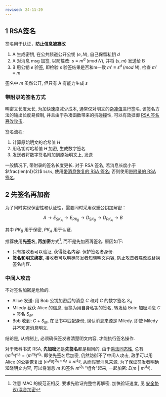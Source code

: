 ```yaml
---
revised: 24-11-29
---
```


## 1 RSA签名

签名用于认证，**防止信息被篡改**

1. A 生成密钥, 在公共频道公开公钥 $(e, N)$, 自己保留私钥 $d$
2. A 对消息 msg 加签, 以防篡改: $s \equiv m^{d}\; (mod\ N)$, 并将 ${} (s, m) {}$ 发送给 B
3. B 用公钥 $e$ 验签, 即检验 $s$ 验签结果是否和m一致 $m' \equiv s^{d}\; (mod\ N)$, 检查 $m'\equiv m$

签名中 $m$ 虽然公开, 但只有 A 有能力生成 $s$

### 带附录的签名方式

明密文长度太长, 为加快速度减少成本, 通常仅对明文的[杂凑值](../../消息摘要/消息摘要.md)进行签名. 该签名方法的输出长度易控制, 并且由于杂凑函数带来的抗碰撞性, 可以有效抵御 [RSA 签名篡改攻击](RSA%20弱点/RSA%20CCA%20Attack.md).

签名流程:
1. 计算原始明文的哈希值 $H$
2. 用私钥对哈希值 $H$ 加密, 生成数字签名
4. 发送者将数字签名附加到原始明文上, 发送

一般情况下, 带附录的签名长度更长. 对于 RSA 签名, 若消息长度小于 $\frac{len(n)}{2}$ `bits`, 使用[带消息恢复的 RSA 签名](../数字签名/数字签名.md); 否则使用[带附录的 RSA 签名](../数字签名/数字签名.md).

## 2 先签名再加密

为了同时实现保密性和认证性，需要同时采用双重公钥加解密：

$$A\longrightarrow E_{SK_{A}} \longrightarrow E_{PK_{B}}\longrightarrow D_{SK_{B}}\longrightarrow D_{PK_{A}} \longrightarrow B$$

其中 $PK_{B}$ 用于保密, $PK_{A}$ 用于认证.  

推荐使用**先签名, 再加密**方式[^1], 而不是先加密再签名. 原因如下:
- 只有接收者可以验证, 获得签名内容. 保护签名者身份.
- **签名和明文绑定**, 接收者可以明确签发者知晓明文内容, 防止攻击者篡改或替换签名内容.


### 中间人攻击

不对签名加密是危险的.

- Alice 发送: 用 Bob 公钥加密后的消息 $C$ 和对 $C$ 的数字签名 $S_{A}$
- Miledy 截获 Alice 的信息, 替换为用自身私钥的签名, 转发给 Bob: 加密消息 $C$ + 签名 $S_{M}$
- Bob 收到: $C$ + $S_M$, 在证书中匹配身份, 误认消息来源是 Miledy. 即使 Miledy 并不知道消息明文.

结论是, 从机制上, 必须确保签发者清楚明文内容, 才能执行签名操作.

对于教科书式 RSA, **先加密**还是**先签名**都是相同的. 由于[乘法同态性](RSA%20弱点/RSA%20CCA%20Attack.md), 总有 $(m^{d_{A}})^{e_{B}}=(m^{e_{B}})^{d_{A}}$. 即使先签名后加密, 仍然防御不了中间人攻击, 敌手可以用 Alice 的公钥恢复出 $(m^{e_{B}})^{d_{A}\times e_{A}}\equiv m^{e_{B}}$, 从而假冒消息来源. 为了保证签发者明确知晓明文内容, 可以将消息 $m$ 和签名 $m^{d_{A}}$ "组合"起来, 一起加密: $E(m\ \Vert\ m^{d_{A}})$.

[^1]: 注意 MAC 的规范正相反, 要求先验证完整性再解密, 加快验证速度, 见 [安全协议/混合加密](Security/密码学/安全协议/混合加密.md)
